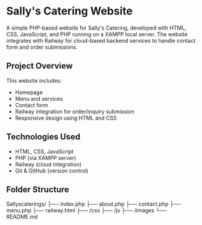 # Sally's Catering Website

A simple PHP-based website for Sally's Catering, developed with HTML, CSS, JavaScript, and PHP running on a XAMPP local server. The website integrates with Railway for cloud-based backend services to handle contact form and order submissions.

## Project Overview

This website includes:
- Homepage
- Menu and services
- Contact form
- Railway integration for order/inquiry submission
- Responsive design using HTML and CSS

## Technologies Used

- HTML, CSS, JavaScript
- PHP (via XAMPP server)
- Railway (cloud integration)
- Git & GitHub (version control)

## Folder Structure
Sallyscaterings/
├── index.php
├── about.php
├── contact.php
├── menu.php
├── railway.html
├── /css
├── /js
├── /images
└── README.md

